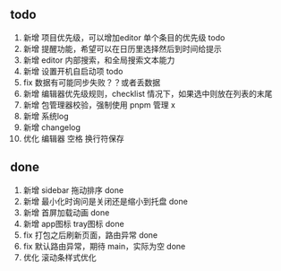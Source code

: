## todo

1. 新增 项目优先级，可以增加editor 单个条目的优先级 todo
2. 新增 提醒功能，希望可以在日历里选择然后到时间给提示
3. 新增 editor 内部搜索，和全局搜索文本能力
4. 新增 设置开机自启动项 todo
5. fix 数据有可能同步失败？？或者丢数据
6. 新增 编辑器优先级规则，checklist 情况下，如果选中则放在列表的末尾
7. 新增 包管理器校验，强制使用 pnpm 管理 x
8. 新增 系统log
9. 新增 changelog
10. 优化 编辑器 空格 换行符保存

## done

1.  新增 sidebar 拖动排序 done
2.  新增 最小化时询问是关闭还是缩小到托盘 done
3.  新增 首屏加载动画 done
4.  新增 app图标 tray图标 done
5.  fix 打包之后刷新页面，路由异常 done
6.  fix 默认路由异常，期待 main，实际为空 done
7.  优化 滚动条样式优化

